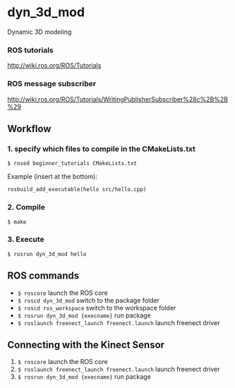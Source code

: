 # dyn_3d_mod
Dynamic 3D modeling


### ROS tutorials
http://wiki.ros.org/ROS/Tutorials

### ROS message subscriber
http://wiki.ros.org/ROS/Tutorials/WritingPublisherSubscriber%28c%2B%2B%29

## Workflow

### 1. specify which files to compile in the CMakeLists.txt
``$ rosed beginner_tutorials CMakeLists.txt ``

> 
Example (insert at the bottom):
```
rosbuild_add_executable(hello src/hello.cpp)
```

### 2. Compile

``$ make``

### 3. Execute
``$ rosrun dyn_3d_mod hello``


## ROS commands

- ``$ roscore`` launch the ROS core
- ``$ roscd dyn_3d_mod`` switch to the package folder
- ``$ roscd ros_workspace`` switch to the workspace folder
- ``$ rosrun dyn_3d_mod {execname}`` run package
- ``$ roslaunch freenect_launch freenect.launch`` launch freenect driver

## Connecting with the Kinect Sensor
1. ``$ roscore`` launch the ROS core
2. ``$ roslaunch freenect_launch freenect.launch`` launch freenect driver
3. ``$ rosrun dyn_3d_mod {execname}`` run package

